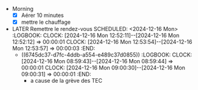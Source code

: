 - Morning
  * [x] Aérer 10 minutes
  * [x] mettre le chauffage <!-- pas besoin -->
- LATER Remettre le rendez-vous
  SCHEDULED: <2024-12-16 Mon>
  :LOGBOOK:
  CLOCK: [2024-12-16 Mon 12:52:11]--[2024-12-16 Mon 12:52:12] =>  00:00:01
  CLOCK: [2024-12-16 Mon 12:53:54]--[2024-12-16 Mon 12:53:57] =>  00:00:03
  :END:
	- ((6745dc37-d7fc-4ddb-a554-e489c37d0855))
	  :LOGBOOK:
	  CLOCK: [2024-12-16 Mon 08:59:43]--[2024-12-16 Mon 08:59:44] =>  00:00:01
	  CLOCK: [2024-12-16 Mon 09:00:30]--[2024-12-16 Mon 09:00:31] =>  00:00:01
	  :END:
		- a cause de la grève des TEC